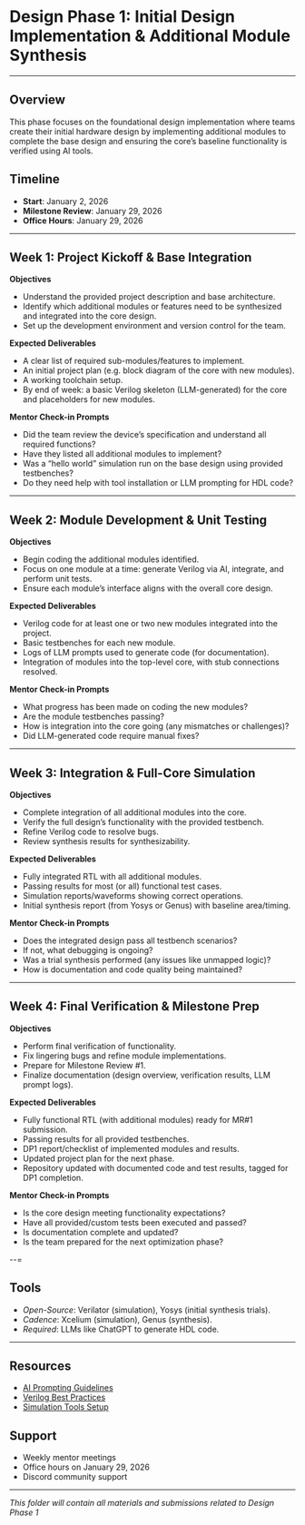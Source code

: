# Design Phase 1: Initial Design Implementation & Additional Module Synthesis

---

## Overview
This phase focuses on the foundational design implementation where teams create their initial hardware design by implementing additional modules to complete the base design and ensuring the core’s baseline functionality is verified using AI tools.

## Timeline
- **Start**: January 2, 2026
- **Milestone Review**: January 29, 2026
- **Office Hours**: January 29, 2026

---

## Week 1: Project Kickoff & Base Integration
**Objectives**
- Understand the provided project description and base architecture.  
- Identify which additional modules or features need to be synthesized and integrated into the core design.  
- Set up the development environment and version control for the team.  

**Expected Deliverables**
- A clear list of required sub-modules/features to implement.  
- An initial project plan (e.g. block diagram of the core with new modules).  
- A working toolchain setup.  
- By end of week: a basic Verilog skeleton (LLM-generated) for the core and placeholders for new modules.  

**Mentor Check-in Prompts**
- Did the team review the device’s specification and understand all required functions?  
- Have they listed all additional modules to implement?  
- Was a “hello world” simulation run on the base design using provided testbenches?  
- Do they need help with tool installation or LLM prompting for HDL code?
  
---

## Week 2: Module Development & Unit Testing
**Objectives**
- Begin coding the additional modules identified.  
- Focus on one module at a time: generate Verilog via AI, integrate, and perform unit tests.  
- Ensure each module’s interface aligns with the overall core design.  

**Expected Deliverables**
- Verilog code for at least one or two new modules integrated into the project.  
- Basic testbenches for each new module.  
- Logs of LLM prompts used to generate code (for documentation).  
- Integration of modules into the top-level core, with stub connections resolved.  

**Mentor Check-in Prompts**
- What progress has been made on coding the new modules?  
- Are the module testbenches passing?  
- How is integration into the core going (any mismatches or challenges)?  
- Did LLM-generated code require manual fixes?  

---

## Week 3: Integration & Full-Core Simulation
**Objectives**
- Complete integration of all additional modules into the core.  
- Verify the full design’s functionality with the provided testbench.  
- Refine Verilog code to resolve bugs.  
- Review synthesis results for synthesizability.  

**Expected Deliverables**
- Fully integrated RTL with all additional modules.  
- Passing results for most (or all) functional test cases.  
- Simulation reports/waveforms showing correct operations.  
- Initial synthesis report (from Yosys or Genus) with baseline area/timing.  

**Mentor Check-in Prompts**
- Does the integrated design pass all testbench scenarios?  
- If not, what debugging is ongoing?  
- Was a trial synthesis performed (any issues like unmapped logic)?  
- How is documentation and code quality being maintained?  

---

## Week 4: Final Verification & Milestone Prep
**Objectives**
- Perform final verification of functionality.  
- Fix lingering bugs and refine module implementations.  
- Prepare for Milestone Review #1.  
- Finalize documentation (design overview, verification results, LLM prompt logs).  

**Expected Deliverables**
- Fully functional RTL (with additional modules) ready for MR#1 submission.  
- Passing results for all provided testbenches.  
- DP1 report/checklist of implemented modules and results.  
- Updated project plan for the next phase.  
- Repository updated with documented code and test results, tagged for DP1 completion.

**Mentor Check-in Prompts**
- Is the core design meeting functionality expectations?  
- Have all provided/custom tests been executed and passed?  
- Is documentation complete and updated?  
- Is the team prepared for the next optimization phase?  

--=

## Tools
- *Open-Source*: Verilator (simulation), Yosys (initial synthesis trials).  
- *Cadence*: Xcelium (simulation), Genus (synthesis).  
- *Required*: LLMs like ChatGPT to generate HDL code.  

---

## Resources
- [AI Prompting Guidelines](../../docs/ai-guides/)
- [Verilog Best Practices](../../docs/getting-started/)
- [Simulation Tools Setup](../../docs/getting-started/local-setup.md)

## Support
- Weekly mentor meetings
- Office hours on January 29, 2026
- Discord community support

---

*This folder will contain all materials and submissions related to Design Phase 1*
